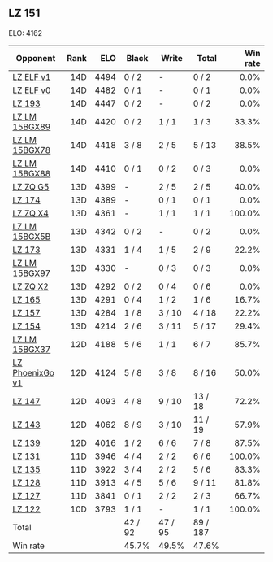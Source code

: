 ## LZ 151 ##

ELO: 4162

Opponent | Rank | ELO | Black | Write | Total | Win rate
---------|-----:|----:|-------|-------|-------|-------:
[LZ ELF v1](LZ%20ELF%20v1.md) | 14D | 4494 | 0 / 2 | - | 0 / 2 | 0.0%
[LZ ELF v0](LZ%20ELF%20v0.md) | 14D | 4482 | 0 / 1 | - | 0 / 1 | 0.0%
[LZ 193](LZ%20193.md) | 14D | 4447 | 0 / 2 | - | 0 / 2 | 0.0%
[LZ LM 15BGX89](LZ%20LM%2015BGX89.md) | 14D | 4420 | 0 / 2 | 1 / 1 | 1 / 3 | 33.3%
[LZ LM 15BGX78](LZ%20LM%2015BGX78.md) | 14D | 4418 | 3 / 8 | 2 / 5 | 5 / 13 | 38.5%
[LZ LM 15BGX88](LZ%20LM%2015BGX88.md) | 14D | 4410 | 0 / 1 | 0 / 2 | 0 / 3 | 0.0%
[LZ ZQ G5](LZ%20ZQ%20G5.md) | 13D | 4399 | - | 2 / 5 | 2 / 5 | 40.0%
[LZ 174](LZ%20174.md) | 13D | 4389 | - | 0 / 1 | 0 / 1 | 0.0%
[LZ ZQ X4](LZ%20ZQ%20X4.md) | 13D | 4361 | - | 1 / 1 | 1 / 1 | 100.0%
[LZ LM 15BGX5B](LZ%20LM%2015BGX5B.md) | 13D | 4342 | 0 / 2 | - | 0 / 2 | 0.0%
[LZ 173](LZ%20173.md) | 13D | 4331 | 1 / 4 | 1 / 5 | 2 / 9 | 22.2%
[LZ LM 15BGX97](LZ%20LM%2015BGX97.md) | 13D | 4330 | - | 0 / 3 | 0 / 3 | 0.0%
[LZ ZQ X2](LZ%20ZQ%20X2.md) | 13D | 4292 | 0 / 2 | 0 / 4 | 0 / 6 | 0.0%
[LZ 165](LZ%20165.md) | 13D | 4291 | 0 / 4 | 1 / 2 | 1 / 6 | 16.7%
[LZ 157](LZ%20157.md) | 13D | 4284 | 1 / 8 | 3 / 10 | 4 / 18 | 22.2%
[LZ 154](LZ%20154.md) | 13D | 4214 | 2 / 6 | 3 / 11 | 5 / 17 | 29.4%
[LZ LM 15BGX37](LZ%20LM%2015BGX37.md) | 12D | 4188 | 5 / 6 | 1 / 1 | 6 / 7 | 85.7%
[LZ PhoenixGo v1](LZ%20PhoenixGo%20v1.md) | 12D | 4124 | 5 / 8 | 3 / 8 | 8 / 16 | 50.0%
[LZ 147](LZ%20147.md) | 12D | 4093 | 4 / 8 | 9 / 10 | 13 / 18 | 72.2%
[LZ 143](LZ%20143.md) | 12D | 4062 | 8 / 9 | 3 / 10 | 11 / 19 | 57.9%
[LZ 139](LZ%20139.md) | 12D | 4016 | 1 / 2 | 6 / 6 | 7 / 8 | 87.5%
[LZ 131](LZ%20131.md) | 11D | 3946 | 4 / 4 | 2 / 2 | 6 / 6 | 100.0%
[LZ 135](LZ%20135.md) | 11D | 3922 | 3 / 4 | 2 / 2 | 5 / 6 | 83.3%
[LZ 128](LZ%20128.md) | 11D | 3913 | 4 / 5 | 5 / 6 | 9 / 11 | 81.8%
[LZ 127](LZ%20127.md) | 11D | 3841 | 0 / 1 | 2 / 2 | 2 / 3 | 66.7%
[LZ 122](LZ%20122.md) | 10D | 3793 | 1 / 1 | - | 1 / 1 | 100.0%
Total | | | 42 / 92 | 47 / 95 | 89 / 187 | 
Win rate| | | 45.7% | 49.5% | 47.6% | 
